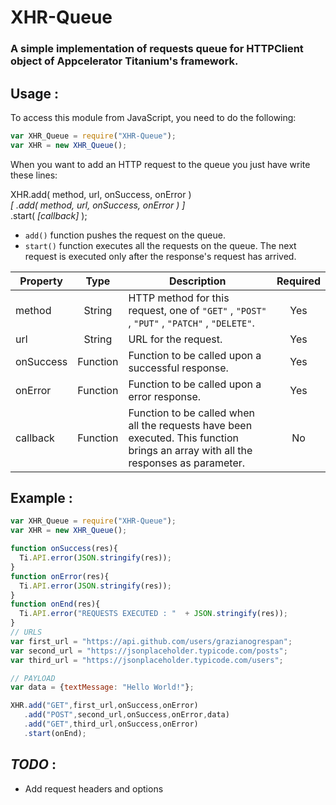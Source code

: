 # XHR-Queue
### A simple implementation of requests queue for HTTPClient object of Appcelerator Titanium's framework.

## Usage :

To access this module from JavaScript, you need to do the following:

```javascript
var XHR_Queue = require("XHR-Queue");
var XHR = new XHR_Queue();
```
When you want to add an HTTP request to the queue you just have write these lines:


XHR.add( method, url, onSuccess, onError )   
*[ .add( method, url, onSuccess, onError ) ]*    
.start( *[callback]* );

- `add()` function pushes the request on the queue.
- `start()` function executes all the requests on the queue. The next request is executed only after the response's request has arrived.

| Property | Type   | Description | Required |
| -------- |:------:| ----------- |:--------:|
| method | String | HTTP method for this request, one of `"GET"` , `"POST"` , `"PUT"` ,  `"PATCH"` , `"DELETE"`. | Yes |
| url          | String | URL for the request. | Yes |
| onSuccess           | Function | Function to be called upon a successful response. | Yes |
| onError      | Function | Function to be called upon a error response. | Yes |
| callback         | Function | Function to be called when all the requests have been executed. This function brings an array with all the responses as parameter. | No |

## Example :
```javascript
var XHR_Queue = require("XHR-Queue");
var XHR = new XHR_Queue();

function onSuccess(res){
  Ti.API.error(JSON.stringify(res));
}
function onError(res){
  Ti.API.error(JSON.stringify(res));
}
function onEnd(res){
  Ti.API.error("REQUESTS EXECUTED : "  + JSON.stringify(res));
}
// URLS
var first_url = "https://api.github.com/users/grazianogrespan";
var second_url = "https://jsonplaceholder.typicode.com/posts";
var third_url = "https://jsonplaceholder.typicode.com/users";

// PAYLOAD
var data = {textMessage: "Hello World!"};

XHR.add("GET",first_url,onSuccess,onError)
   .add("POST",second_url,onSuccess,onError,data)
   .add("GET",third_url,onSuccess,onError)
   .start(onEnd);

```
## *TODO* :
- Add request headers and options
